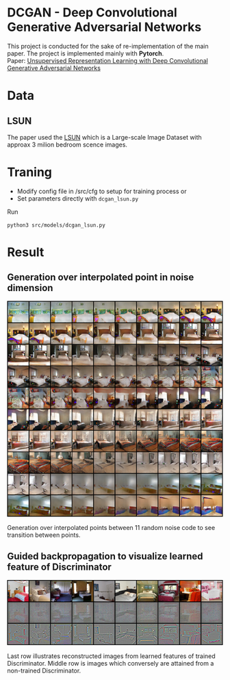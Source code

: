 # DCGAN - Deep Convolutional Generative Adversarial Networks

This project is conducted for the sake of re-implementation of the main paper. The project is implemented mainly with **Pytorch**.  
Paper: [Unsupervised Representation Learning with Deep Convolutional Generative Adversarial Networks](http://arxiv.org/abs/1511.06434)

# Data
## LSUN
The paper used the [LSUN](https://www.yf.io/p/lsun) which is a Large-scale Image Dataset with approax 3 milion bedroom scence images. 

# Traning
- Modify config file in /src/cfg to setup for training process or
- Set parameters directly with `dcgan_lsun.py`

Run
```
python3 src/models/dcgan_lsun.py
```

# Result
## Generation over interpolated point in noise dimension
![](reports/LSUN/interpolated.png) 

Generation over interpolated points between 11 random noise code to see transition between points. 

## Guided backpropagation to visualize learned feature of Discriminator
![](reports/LSUN/guided_bp.png) 

Last row illustrates reconstructed images from learned features of trained Discriminator. Middle row is images which conversely are attained from a non-trained Discriminator.